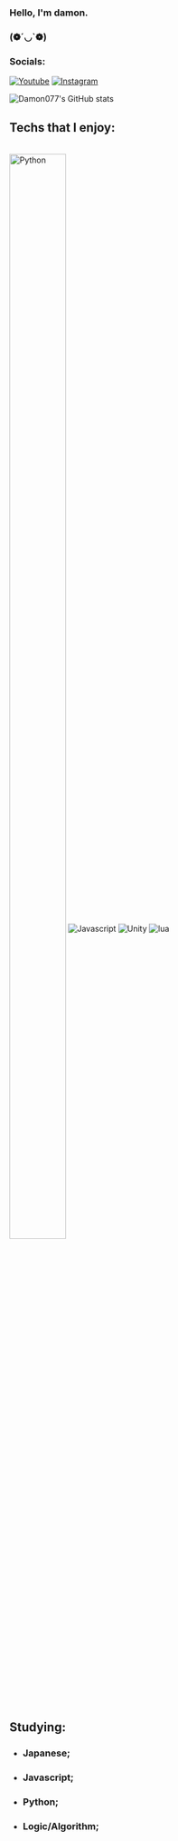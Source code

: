 
### Hello, I'm damon.

### (❁´◡`❁)

### Socials:

[![Youtube](https://img.shields.io/badge/YouTube-FF0000?style=for-the-badge&logo=youtube&logoColor=white)](https://youtube.com/c/D4m0n)
[![Instagram](https://img.shields.io/badge/Instagram-E4405F?style=for-the-badge&logo=instagram&logoColor=white
)](https://www.instagram.com/damonn.ry/)

![Damon077's GitHub stats](https://github-readme-stats.vercel.app/api?username=Damon077&show_icons=true&theme=dark)

## Techs that I enjoy:

<div style="display: inline_block"><br/>
   <a href="https://github.com/Damon077?tab=repositories&language=python" target="_blank"><img align="center" alt="Python" src="https://img.shields.io/badge/-Python-3572A5?style=flat-square&logo=Python&logoColor=white" width ="100" height="70%" ></a>
 <img align="center" alt="Javascript" src="https://img.shields.io/badge/JavaScript-F7DF1E?style=for-the-badge&logo=javascript&logoColor=white" />
 <img align="center" alt="Unity" src="https://img.shields.io/badge/Unity-100000?style=for-the-badge&logo=unity&logoColor=white" />
 <img align="center" alt="lua" src="https://img.shields.io/badge/Lua-2C2D72?style=for-the-badge&logo=lua&logoColor=white" />
</div>

## Studying:
- ### Japanese;</br>
- ### Javascript;</br>
- ### Python;</br>
- ### Logic/Algorithm;
